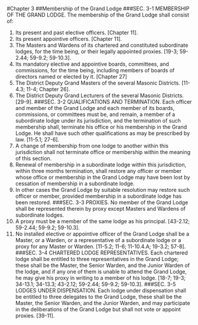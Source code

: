 #Chapter 3
##Membership of the Grand Lodge
###SEC. 3-1 MEMBERSHIP OF THE GRAND LODGE.
The membership of the Grand Lodge shall consist of:
1. Its present and past elective officers. [Chapter 11].
2. Its present appointive officers. [Chapter 11].
3. The Masters and Wardens of its chartered and constituted subordinate lodges, for the time being, or their legally appointed proxies. [19-3; 59-2.44; 59-9.2; 59-10.3].
4. Its mandatory elective and appointive boards, committees, and commissions, for the time being, including members of boards of directors named or elected by it. [Chapter 27]
5. The District Deputy Grand Masters of the several Masonic Districts. [11-4.3; 11-4; Chapter 26].
6. The District Deputy Grand Lecturers of the several Masonic Districts. [29-9].
###SEC. 3-2 QUALIFICATIONS AND TERMINATION.
Each officer and member of the Grand Lodge and each member of its boards, commissions, or committees must be, and remain, a member of a subordinate lodge under its jurisdiction, and the termination of such membership shall, terminate his office or his membership in the Grand Lodge. He shall have such other qualifications as may be prescribed by law. [11-5.1; 27-6].
1. A change of membership from one lodge to another within this jurisdiction shall not terminate office or membership within the meaning of this section.
2. Renewal of membership in a subordinate lodge within this jurisdiction, within three months termination, shall restore any officer or member whose office or membership in the Grand Lodge may have been lost by cessation of membership in a subordinate lodge.
3. In other cases the Grand Lodge by suitable resolution may restore such officer or member, provided membership in a subordinate lodge has been restored.
###SEC. 3-3 PROXIES.
No member of the Grand Lodge shall be represented therein by proxy except Masters and Wardens of subordinate lodges.
1. A proxy must be a member of the same lodge as his principal. [43-2.12; 59-2.44; 59-9.2; 59-10.3].
2. No installed elective or appointive officer of the Grand Lodge shall be a Master, or a Warden, or a representative of a subordinate lodge or a proxy for any Master or Warden. [11-5.2; 11-6; 11-10.4.A; 19-3.2; 57-8].
###SEC. 3-4 CHARTERED LODGE REPRESENTATIVES.
Each chartered lodge shall be entitled to three representatives in the Grand Lodge; these shall be the Master, the Senior Warden, and the Junior Warden of the lodge, and if any one of them is unable to attend the Grand Lodge, he may give his proxy in writing to a member of his lodge. [18-7; 19-3; 34-13.1; 34-13.3; 43-2.12; 59-2.44; 59-9.2; 59-10.3].
###SEC. 3-5 LODGES UNDER DISPENSATION.
Each lodge under dispensation shall be entitled to three delegates to the Grand Lodge, these shall be the Master, the Senior Warden, and the Junior Warden, and may participate in the deliberations of the Grand Lodge but shall not vote or appoint proxies. [39-11].